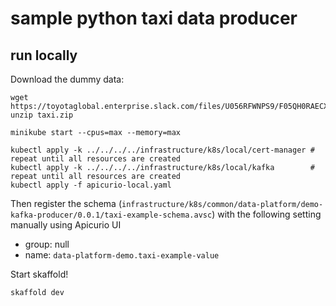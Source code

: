 # sample python taxi data producer

## run locally

Download the dummy data:
```shell
wget https://toyotaglobal.enterprise.slack.com/files/U056RFWNPS9/F05QH0RAECX/taxi.zip
unzip taxi.zip
```

```shell
minikube start --cpus=max --memory=max

kubectl apply -k ../../../../infrastructure/k8s/local/cert-manager # repeat until all resources are created
kubectl apply -k ../../../../infrastructure/k8s/local/kafka        # repeat until all resources are created
kubectl apply -f apicurio-local.yaml

```

Then register the schema (`infrastructure/k8s/common/data-platform/demo-kafka-producer/0.0.1/taxi-example-schema.avsc`) with the following setting manually using Apicurio UI
- group: null
- name: `data-platform-demo.taxi-example-value`

Start skaffold!

```shell
skaffold dev
```
